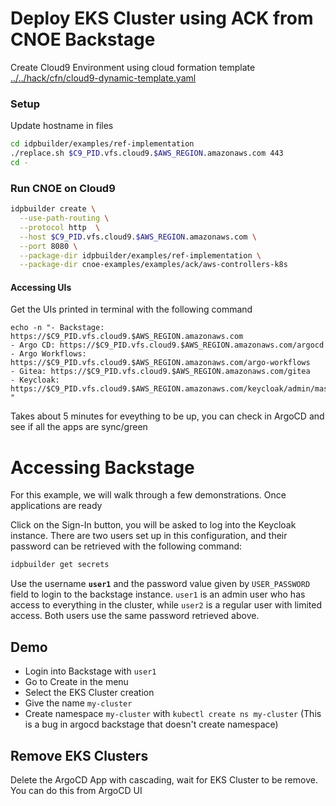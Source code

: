 # Deploy EKS Cluster using ACK from CNOE Backstage

Create Cloud9 Environment using cloud formation template [../../hack/cfn/cloud9-dynamic-template.yaml](cloud9-dynamic-template.yaml)

### Setup

Update hostname in files
```sh
cd idpbuilder/examples/ref-implementation
./replace.sh $C9_PID.vfs.cloud9.$AWS_REGION.amazonaws.com 443
cd -
```


### Run CNOE on Cloud9
```sh
idpbuilder create \
  --use-path-routing \
  --protocol http  \
  --host $C9_PID.vfs.cloud9.$AWS_REGION.amazonaws.com \
  --port 8080 \
  --package-dir idpbuilder/examples/ref-implementation \
  --package-dir cnoe-examples/examples/ack/aws-controllers-k8s
```

#### Accessing UIs
Get the UIs printed in terminal with the following command
```shell
echo -n "- Backstage: https://$C9_PID.vfs.cloud9.$AWS_REGION.amazonaws.com
- Argo CD: https://$C9_PID.vfs.cloud9.$AWS_REGION.amazonaws.com/argocd
- Argo Workflows: https://$C9_PID.vfs.cloud9.$AWS_REGION.amazonaws.com/argo-workflows
- Gitea: https://$C9_PID.vfs.cloud9.$AWS_REGION.amazonaws.com/gitea
- Keycloak: https://$C9_PID.vfs.cloud9.$AWS_REGION.amazonaws.com/keycloak/admin/master/console
"
```

Takes about 5 minutes for eveything to be up, you can check in ArgoCD and see if all the apps are sync/green

# Accessing Backstage

For this example, we will walk through a few demonstrations. Once applications are ready

Click on the Sign-In button, you will be asked to log into the Keycloak instance. There are two users set up in this
configuration, and their password can be retrieved with the following command:

```bash
idpbuilder get secrets
```

Use the username **`user1`** and the password value given by `USER_PASSWORD` field to login to the backstage instance.
`user1` is an admin user who has access to everything in the cluster, while `user2` is a regular user with limited access.
Both users use the same password retrieved above.


## Demo
- Login into Backstage with `user1`
- Go to Create in the menu
- Select the EKS Cluster creation
- Give the name `my-cluster`
- Create namespace `my-cluster` with `kubectl create ns my-cluster` (This is a bug in argocd backstage that doesn't create namespace)


## Remove EKS Clusters

Delete the ArgoCD App with cascading, wait for EKS Cluster to be remove. You can do this from ArgoCD UI
